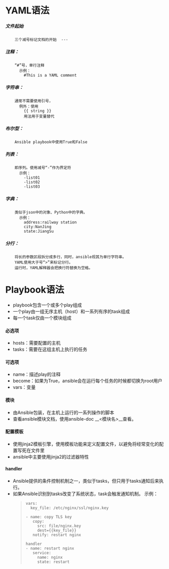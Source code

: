 # YAML语法
##### 文件起始
        三个减号标记文档的开始  ---

##### 注释：
        “#”号，单行注释
          示例：
            #This is a YAML comment
##### 字符串：
        通常不需要使用引号，
          例外：使用
            {{ string }}
            用法用于变量替代
##### 布尔型：
        Ansible playbook中使用True和False
##### 列表：
        即序列。使用减号“-”作为界定符
          示例：
            -list01
            -list02
            -list03
##### 字典：
        类似于json中的对象、Python中的字典。
          示例：
            address:railway station
            city:NanJing
            state:JiangSu
##### 分行：
        将长的参数区段拆分成多行，同时，ansible视其为单行字符串。
        YAML使用大于号“>”来标记分行。
        运行时，YAML解释器会把换行符替换为空格。
     


# Playbook语法
* playbook包含一个或多个play组成
* 一个play由一组无序主机（host）和一系列有序的task组成
* 每一个task仅由一个模块组成

#### 必选项
* hosts：需要配置的主机
* tasks：需要在这组主机上执行的任务

#### 可选项
* name：描述play的注释
* become：如果为True，ansible会在运行每个任务的时候都切换为root用户
* vars：变量 
    
#### 模块
* 由Ansible包装，在主机上运行的一系列操作的脚本
* 查看ansible模块文档，使用ansible-doc __<模块名>__查看。

#### 配置模板
* 使用jinja2模板引擎，使用模板功能来定义配置文件，以避免将经常变化的配置写死在文件里
* ansible中主要使用jinja2的过滤器特性

#### handler
* Ansible提供的条件控制机制之一，类似于tasks，但只用于tasks通知后来执行。
* 如果Ansible识别到tasks改变了系统状态，task会触发通知机制。
  示例：  
  > ```yuml
  > vars:  
  >   key_file: /etc/nginx/ssl/nginx.key  
  >  
  > - name: copy TLS key  
  >    copy:  
  >      src: file/nginx.key  
  >      dest={{key_file}}  
  >    notify: restart nginx
  >
  > handler  
  > - name: restart nginx    
  >    service: 
  >      name: nginx  
  >      state: restart  
  >```

    

